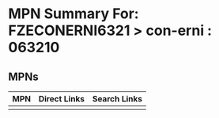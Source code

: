 



# MPN Summary For: FZECONERNI6321 > con-erni : 063210

## MPNs
  

|MPN|Direct Links|Search Links|
| :--- | :--- | :--- |
||||

